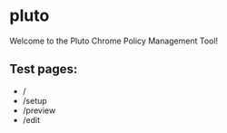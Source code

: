 # pluto
Welcome to the Pluto Chrome Policy Management Tool!



## Test pages:

* /
* /setup
* /preview
* /edit
